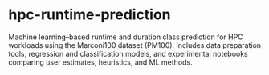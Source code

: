 # hpc-runtime-prediction
Machine learning–based runtime and duration class prediction for HPC workloads using the Marconi100 dataset (PM100). Includes data preparation tools, regression and classification models, and experimental notebooks comparing user estimates, heuristics, and ML methods.
